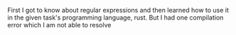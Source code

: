 First I got to know about regular expressions and then learned how to use it in the given task's programming language, rust.
But I had one compilation error which I am not able to resolve
